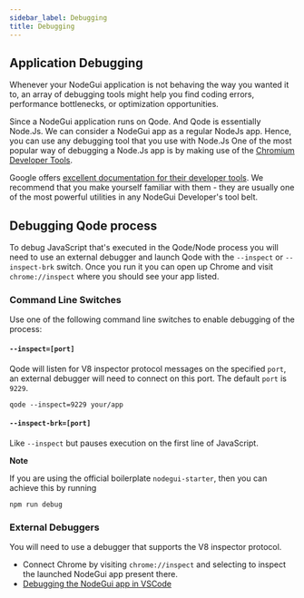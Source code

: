 ```yaml
---
sidebar_label: Debugging
title: Debugging
---
```


## Application Debugging

Whenever your NodeGui application is not behaving the way you wanted it to,
an array of debugging tools might help you find coding errors, performance
bottlenecks, or optimization opportunities.

Since a NodeGui application runs on Qode. And Qode is essentially Node.Js. We can consider a NodeGui app as a regular NodeJs app. Hence, you can use any debugging tool that you use with Node.Js
One of the most popular way of debugging a Node.Js app is by making use of the [Chromium Developer Tools][node-inspect].

Google offers [excellent documentation for their developer tools][devtools].
We recommend that you make yourself familiar with them - they are usually one
of the most powerful utilities in any NodeGui Developer's tool belt.

## Debugging Qode process

To debug JavaScript that's executed in the Qode/Node process you will need to use an external debugger and
launch Qode with the `--inspect` or `--inspect-brk` switch. Once you run it you can open up Chrome and visit `chrome://inspect` where you should see your app listed.

### Command Line Switches

Use one of the following command line switches to enable debugging of the process:

#### `--inspect=[port]`

Qode will listen for V8 inspector protocol messages on the specified `port`,
an external debugger will need to connect on this port. The default `port` is
`9229`.

```shell
qode --inspect=9229 your/app
```

#### `--inspect-brk=[port]`

Like `--inspect` but pauses execution on the first line of JavaScript.

**Note**

If you are using the official boilerplate `nodegui-starter`, then you can achieve this by running

```
npm run debug
```

### External Debuggers

You will need to use a debugger that supports the V8 inspector protocol.

- Connect Chrome by visiting `chrome://inspect` and selecting to inspect the
  launched NodeGui app present there.
- [Debugging the NodeGui app in VSCode](debugging-in-vscode.md)

[node-inspect]: https://nodejs.org/en/docs/inspector/
[devtools]: https://developer.chrome.com/devtools
